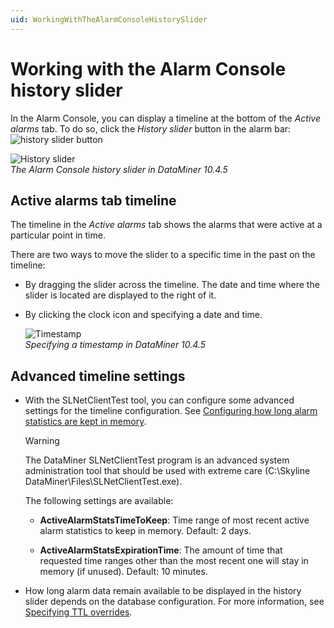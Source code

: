 ```yaml
---
uid: WorkingWithTheAlarmConsoleHistorySlider
---
```


# Working with the Alarm Console history slider

In the Alarm Console, you can display a timeline at the bottom of the *Active alarms* tab. To do so, click the *History slider* button in the alarm bar: ![history slider button](~/dataminer/images/History_Slider_button.png)

![History slider](~/dataminer/images/History_Slider.png)<br>*The Alarm Console history slider in DataMiner 10.4.5*

## Active alarms tab timeline

The timeline in the *Active alarms* tab shows the alarms that were active at a particular point in time.

There are two ways to move the slider to a specific time in the past on the timeline:

- By dragging the slider across the timeline. The date and time where the slider is located are displayed to the right of it.

- By clicking the clock icon and specifying a date and time.

  ![Timestamp](~/dataminer/images/Timestamp_History_Slider.png)<br>*Specifying a timestamp in DataMiner 10.4.5*

## Advanced timeline settings

- With the SLNetClientTest tool, you can configure some advanced settings for the timeline configuration. See [Configuring how long alarm statistics are kept in memory](xref:SLNetClientTest_configuring_how_long_alarm_statistics).

  > [!WARNING]
  > The DataMiner SLNetClientTest program is an advanced system administration tool that should be used with extreme care (C:\\Skyline DataMiner\\Files\\SLNetClientTest.exe).

  The following settings are available:

  - **ActiveAlarmStatsTimeToKeep**: Time range of most recent active alarm statistics to keep in memory. Default: 2 days.

  - **ActiveAlarmStatsExpirationTime**: The amount of time that requested time ranges other than the most recent one will stay in memory (if unused). Default: 10 minutes.

- How long alarm data remain available to be displayed in the history slider depends on the database configuration. For more information, see [Specifying TTL overrides](xref:Specifying_TTL_overrides).
